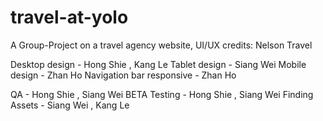 # travel-at-yolo
A Group-Project on a travel agency website, UI/UX credits: Nelson Travel

Desktop design - Hong Shie , Kang Le
Tablet design - Siang Wei
Mobile design - Zhan Ho
Navigation bar responsive - Zhan Ho

QA - Hong Shie , Siang Wei
BETA Testing - Hong Shie , Siang Wei
Finding Assets - Siang Wei , Kang Le
